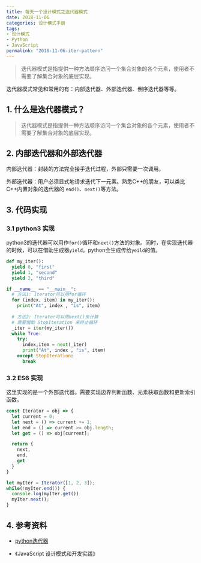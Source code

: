 ```yaml
---
title: 每天一个设计模式之迭代器模式
date: 2018-11-06
categories: 设计模式手册
tags:
- 设计模式
- Python
- JavaScript
permalink: "2018-11-06-iter-pattern"
---
```


> 迭代器模式是指提供一种方法顺序访问一个集合对象的各个元素，使用者不需要了解集合对象的底层实现。

迭代器模式常见和常用的有：内部迭代器、外部迭代器、倒序迭代器等等。

<!-- more -->

## 1. 什么是迭代器模式？

> 迭代器模式是指提供一种方法顺序访问一个集合对象的各个元素，使用者不需要了解集合对象的底层实现。

## 2. 内部迭代器和外部迭代器

内部迭代器：封装的方法完全接手迭代过程，外部只需要一次调用。

外部迭代器：用户必须显式地请求迭代下一元素。熟悉C++的朋友，可以类比C++内置对象的迭代器的 `end()`、`next()`等方法。

## 3. 代码实现

### 3.1 python3 实现

python3的迭代器可以用作`for()`循环和`next()`方法的对象。同时，在实现迭代器的时候，可以在借助生成器`yield`。python会生成传给`yeild`的值。

```python
def my_iter():
  yield 0, "first"
  yield 1, "second"
  yield 2, "third"

if __name__ == "__main__":
  # 方法1: Iterator可以用for循环
  for (index, item) in my_iter():
    print("At", index , "is", item)
  
  # 方法2: Iterator可以用next()来计算
  # 需要借助 StopIteration 来终止循环
  _iter = iter(my_iter())
  while True:
    try:
      index,item = next(_iter)
      print("At", index , "is", item)
    except StopIteration:
      break
```

### 3.2 ES6 实现

这里实现的是一个外部迭代器。需要实现边界判断函数、元素获取函数和更新索引函数。

```javascript
const Iterator = obj => {
  let current = 0;
  let next = () => current += 1;
  let end = () => current >= obj.length;
  let get = () => obj[current];

  return {
    next,
    end,
    get
  }
}

let myIter = Iterator([1, 2, 3]);
while(!myIter.end()) {
  console.log(myIter.get())
  myIter.next();
}
```

## 4. 参考资料

- [python迭代器](https://www.liaoxuefeng.com/wiki/0014316089557264a6b348958f449949df42a6d3a2e542c000/00143178254193589df9c612d2449618ea460e7a672a366000)

- 《JavaScript 设计模式和开发实践》